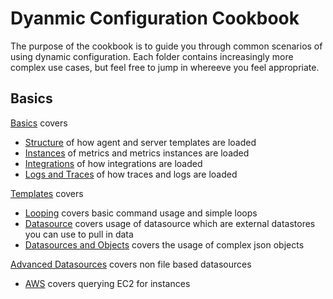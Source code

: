 # Dyanmic Configuration Cookbook

The purpose of the cookbook is to guide you through common scenarios of using dynamic configuration. Each folder contains increasingly more complex use cases, but feel free to jump in whereeve you feel appropriate.

## Basics

[Basics](./01_Basics) covers
- [Structure](./01_Basics/01_Structure.md) of how agent and server templates are loaded
- [Instances](./01_Basics/02_Instances.md) of metrics and metrics instances are loaded
- [Integrations](./01_Basics/03_Integrations.md) of how integrations are loaded
- [Logs and Traces](./01_Basics/04_Logs_and_Traces.md) of how traces and logs are loaded

[Templates](./02_Templates) covers
- [Looping](./02_Templates/01_Looping.md) covers basic command usage and simple loops
- [Datasource](./02_Templates/02_Datasources.md) covers usage of datasource which are external datastores you can use to pull in data
- [Datasources and Objects](./02_Templates/03_Datasource_and_Objects.md) covers the usage of complex json objects

[Advanced Datasources](./03_Advanced_Datasources) covers non file based datasources
- [AWS](./03_Advanced_Datasources/01_AWS.md) covers querying EC2 for instances
